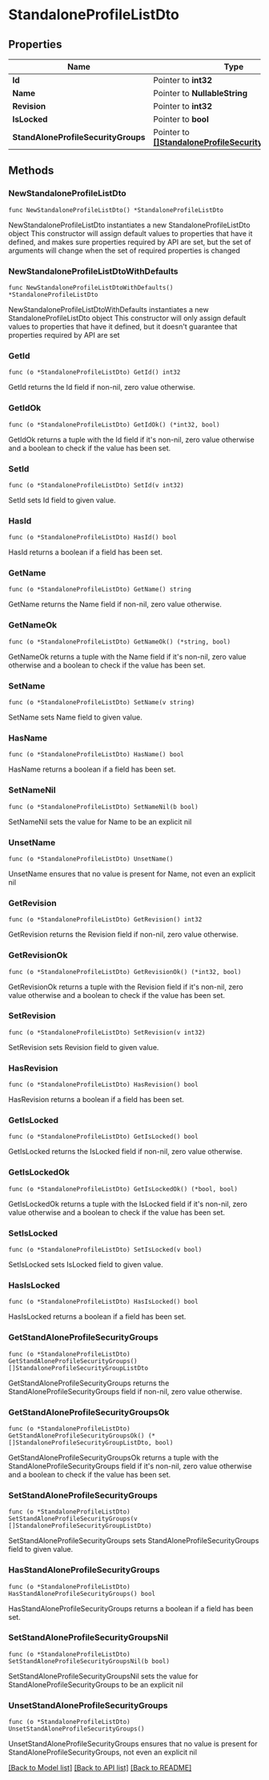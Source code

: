 # StandaloneProfileListDto

## Properties

Name | Type | Description | Notes
------------ | ------------- | ------------- | -------------
**Id** | Pointer to **int32** |  | [optional] 
**Name** | Pointer to **NullableString** |  | [optional] 
**Revision** | Pointer to **int32** |  | [optional] 
**IsLocked** | Pointer to **bool** |  | [optional] 
**StandAloneProfileSecurityGroups** | Pointer to [**[]StandaloneProfileSecurityGroupListDto**](StandaloneProfileSecurityGroupListDto.md) |  | [optional] 

## Methods

### NewStandaloneProfileListDto

`func NewStandaloneProfileListDto() *StandaloneProfileListDto`

NewStandaloneProfileListDto instantiates a new StandaloneProfileListDto object
This constructor will assign default values to properties that have it defined,
and makes sure properties required by API are set, but the set of arguments
will change when the set of required properties is changed

### NewStandaloneProfileListDtoWithDefaults

`func NewStandaloneProfileListDtoWithDefaults() *StandaloneProfileListDto`

NewStandaloneProfileListDtoWithDefaults instantiates a new StandaloneProfileListDto object
This constructor will only assign default values to properties that have it defined,
but it doesn't guarantee that properties required by API are set

### GetId

`func (o *StandaloneProfileListDto) GetId() int32`

GetId returns the Id field if non-nil, zero value otherwise.

### GetIdOk

`func (o *StandaloneProfileListDto) GetIdOk() (*int32, bool)`

GetIdOk returns a tuple with the Id field if it's non-nil, zero value otherwise
and a boolean to check if the value has been set.

### SetId

`func (o *StandaloneProfileListDto) SetId(v int32)`

SetId sets Id field to given value.

### HasId

`func (o *StandaloneProfileListDto) HasId() bool`

HasId returns a boolean if a field has been set.

### GetName

`func (o *StandaloneProfileListDto) GetName() string`

GetName returns the Name field if non-nil, zero value otherwise.

### GetNameOk

`func (o *StandaloneProfileListDto) GetNameOk() (*string, bool)`

GetNameOk returns a tuple with the Name field if it's non-nil, zero value otherwise
and a boolean to check if the value has been set.

### SetName

`func (o *StandaloneProfileListDto) SetName(v string)`

SetName sets Name field to given value.

### HasName

`func (o *StandaloneProfileListDto) HasName() bool`

HasName returns a boolean if a field has been set.

### SetNameNil

`func (o *StandaloneProfileListDto) SetNameNil(b bool)`

 SetNameNil sets the value for Name to be an explicit nil

### UnsetName
`func (o *StandaloneProfileListDto) UnsetName()`

UnsetName ensures that no value is present for Name, not even an explicit nil
### GetRevision

`func (o *StandaloneProfileListDto) GetRevision() int32`

GetRevision returns the Revision field if non-nil, zero value otherwise.

### GetRevisionOk

`func (o *StandaloneProfileListDto) GetRevisionOk() (*int32, bool)`

GetRevisionOk returns a tuple with the Revision field if it's non-nil, zero value otherwise
and a boolean to check if the value has been set.

### SetRevision

`func (o *StandaloneProfileListDto) SetRevision(v int32)`

SetRevision sets Revision field to given value.

### HasRevision

`func (o *StandaloneProfileListDto) HasRevision() bool`

HasRevision returns a boolean if a field has been set.

### GetIsLocked

`func (o *StandaloneProfileListDto) GetIsLocked() bool`

GetIsLocked returns the IsLocked field if non-nil, zero value otherwise.

### GetIsLockedOk

`func (o *StandaloneProfileListDto) GetIsLockedOk() (*bool, bool)`

GetIsLockedOk returns a tuple with the IsLocked field if it's non-nil, zero value otherwise
and a boolean to check if the value has been set.

### SetIsLocked

`func (o *StandaloneProfileListDto) SetIsLocked(v bool)`

SetIsLocked sets IsLocked field to given value.

### HasIsLocked

`func (o *StandaloneProfileListDto) HasIsLocked() bool`

HasIsLocked returns a boolean if a field has been set.

### GetStandAloneProfileSecurityGroups

`func (o *StandaloneProfileListDto) GetStandAloneProfileSecurityGroups() []StandaloneProfileSecurityGroupListDto`

GetStandAloneProfileSecurityGroups returns the StandAloneProfileSecurityGroups field if non-nil, zero value otherwise.

### GetStandAloneProfileSecurityGroupsOk

`func (o *StandaloneProfileListDto) GetStandAloneProfileSecurityGroupsOk() (*[]StandaloneProfileSecurityGroupListDto, bool)`

GetStandAloneProfileSecurityGroupsOk returns a tuple with the StandAloneProfileSecurityGroups field if it's non-nil, zero value otherwise
and a boolean to check if the value has been set.

### SetStandAloneProfileSecurityGroups

`func (o *StandaloneProfileListDto) SetStandAloneProfileSecurityGroups(v []StandaloneProfileSecurityGroupListDto)`

SetStandAloneProfileSecurityGroups sets StandAloneProfileSecurityGroups field to given value.

### HasStandAloneProfileSecurityGroups

`func (o *StandaloneProfileListDto) HasStandAloneProfileSecurityGroups() bool`

HasStandAloneProfileSecurityGroups returns a boolean if a field has been set.

### SetStandAloneProfileSecurityGroupsNil

`func (o *StandaloneProfileListDto) SetStandAloneProfileSecurityGroupsNil(b bool)`

 SetStandAloneProfileSecurityGroupsNil sets the value for StandAloneProfileSecurityGroups to be an explicit nil

### UnsetStandAloneProfileSecurityGroups
`func (o *StandaloneProfileListDto) UnsetStandAloneProfileSecurityGroups()`

UnsetStandAloneProfileSecurityGroups ensures that no value is present for StandAloneProfileSecurityGroups, not even an explicit nil

[[Back to Model list]](../README.md#documentation-for-models) [[Back to API list]](../README.md#documentation-for-api-endpoints) [[Back to README]](../README.md)



